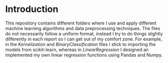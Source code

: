 # Introduction

This repository contains different folders where I use and apply different machine learning algorithms and data preprocessing techniques. The files do not necessarily follow a uniform format, instead I try to do things slightly differently in each report so I can get out of my comfort zone. For example, in the *Kernelization* and *BinaryClassification* files I stick to importing the models from scikit-learn, whereas in *LinearRegression* I designed an implemented my own linear regression functions using Pandas and Numpy. 
